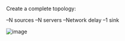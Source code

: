 Create a complete topology:

  –N sources
  –N servers
  –Network delay
  –1 sink

![image](https://github.com/user-attachments/assets/229b6c38-f17f-418c-b9ac-650cbb335ecb)
